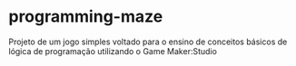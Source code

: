 # programming-maze
Projeto de um jogo simples voltado para o ensino de conceitos básicos de lógica de programação utilizando o Game Maker:Studio
